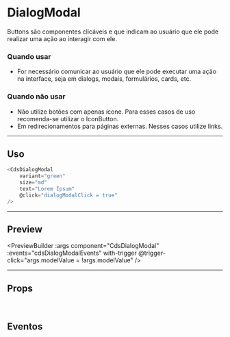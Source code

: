 # DialogModal

Buttons são componentes clicáveis e que indicam ao usuário que ele pode realizar uma ação ao interagir com ele.

### Quando usar

- For necessário comunicar ao usuário que ele pode executar uma ação na interface,
  seja em dialogs, modais, formulários, cards, etc.

### Quando não usar

- Não utilize botões com apenas ícone. Para esses casos de uso recomenda-se utilizar o IconButton.
- Em redirecionamentos para páginas externas. Nesses casos utilize links.

---

## Uso

```js
<CdsDialogModal
	variant="green"
	size="md"
	text="Lorem Ipsum"
	@click="dialogModalClick = true"
/>
```

---

## Preview

<PreviewBuilder
	:args
	component="CdsDialogModal"
	:events="cdsDialogModalEvents"
	with-trigger
	@trigger-click="args.modelValue = !args.modelValue"
/>

---

## Props

<APITable
	name="CdsDialogModal"
	section="props"
/>
<br>

## Eventos

<APITable
	name="CdsDialogModal"
	section="events"
/>
<br>

<script setup>
import { ref } from 'vue';
import CdsDialogModal from '@/components/DialogModal.vue';

const args = ref({
	title: 'Tem certeza que deseja continuar?',
	description: `Esta ação afetará o sistema e
		os arquivos associados. Ao prosseguir, você
		confirma que está ciente e
		concorda com as consequências. Deseja continuar?`
});

const cdsDialogModalEvents = [
	'close',
	'update:modelValue',
	'ok',
];
</script>
